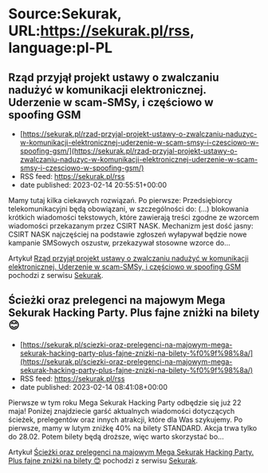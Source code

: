 # Source:Sekurak, URL:https://sekurak.pl/rss, language:pl-PL

## Rząd przyjął projekt ustawy o zwalczaniu nadużyć w komunikacji elektronicznej. Uderzenie w scam-SMSy, i częściowo w spoofing GSM
 - [https://sekurak.pl/rzad-przyjal-projekt-ustawy-o-zwalczaniu-naduzyc-w-komunikacji-elektronicznej-uderzenie-w-scam-smsy-i-czesciowo-w-spoofing-gsm/](https://sekurak.pl/rzad-przyjal-projekt-ustawy-o-zwalczaniu-naduzyc-w-komunikacji-elektronicznej-uderzenie-w-scam-smsy-i-czesciowo-w-spoofing-gsm/)
 - RSS feed: https://sekurak.pl/rss
 - date published: 2023-02-14 20:55:51+00:00

<p>Mamy tutaj kilka ciekawych rozwiązań. Po pierwsze: Przedsiębiorcy telekomunikacyjni będą obowiązani, w szczególności do: (…) blokowania krótkich wiadomości tekstowych, które zawierają treści zgodne ze wzorcem wiadomości przekazanym przez CSIRT NASK. Mechanizm jest dość jasny: CSIRT NASK najczęściej na podstawie zgłoszeń wyłapywał będzie nowe kampanie SMSowych oszustw, przekazywał stosowne wzorce do...</p>
<p>Artykuł <a href="https://sekurak.pl/rzad-przyjal-projekt-ustawy-o-zwalczaniu-naduzyc-w-komunikacji-elektronicznej-uderzenie-w-scam-smsy-i-czesciowo-w-spoofing-gsm/" rel="nofollow">Rząd przyjął projekt ustawy o zwalczaniu nadużyć w komunikacji elektronicznej. Uderzenie w scam-SMSy, i częściowo w spoofing GSM</a> pochodzi z serwisu <a href="https://sekurak.pl" rel="nofollow">Sekurak</a>.</p>

## Ścieżki oraz prelegenci na majowym Mega Sekurak Hacking Party. Plus fajne zniżki na bilety 😊
 - [https://sekurak.pl/sciezki-oraz-prelegenci-na-majowym-mega-sekurak-hacking-party-plus-fajne-znizki-na-bilety-%f0%9f%98%8a/](https://sekurak.pl/sciezki-oraz-prelegenci-na-majowym-mega-sekurak-hacking-party-plus-fajne-znizki-na-bilety-%f0%9f%98%8a/)
 - RSS feed: https://sekurak.pl/rss
 - date published: 2023-02-14 08:41:08+00:00

<p>Pierwsze w tym roku Mega Sekurak Hacking Party odbędzie się już 22 maja! Poniżej znajdziecie garść aktualnych wiadomości dotyczących ścieżek, prelegentów oraz innych atrakcji, które dla Was szykujemy. Po pierwsze, mamy w lutym zniżkę 40%&#160;na bilety STANDARD. Akcja trwa tylko do 28.02. Potem bilety będą droższe, więc warto skorzystać bo...</p>
<p>Artykuł <a href="https://sekurak.pl/sciezki-oraz-prelegenci-na-majowym-mega-sekurak-hacking-party-plus-fajne-znizki-na-bilety-%f0%9f%98%8a/" rel="nofollow">Ścieżki oraz prelegenci na majowym Mega Sekurak Hacking Party. Plus fajne zniżki na bilety 😊</a> pochodzi z serwisu <a href="https://sekurak.pl" rel="nofollow">Sekurak</a>.</p>

